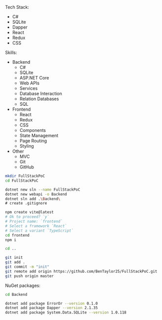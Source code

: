 
Tech Stack:
- C#
- SQLite
- Dapper
- React
- Redux
- CSS

Skills:
- Backend
    - C#
    - SQLite
    - ASP.NET Core
    - Web APIs
    - Services
    - Database Interaction
    - Relation Databases
    - SQL
- Frontend
    - React
    - Redux
    - CSS
    - Components
    - State Management
    - Page Routing
    - Styling
- Other
    - MVC
    - Git
    - GitHub



```bash
mkdir FullStackPoC
cd FullStackPoC

dotnet new sln --name FullStackPoC
dotnet new webapi -o Backend
dotnet sln add .\Backend\
# create .gitignore

npm create vite@latest
# Ok to proceed? `y`
# Project name: `frontend`
# Select a framework `React`
# Select a variant `TypeScript`
cd frontend
npm i

cd ..

git init
git add .
git commit -m "init"
git remote add origin https://github.com/BenTaylor25/FullStackPoC.git
git push origin master
```

NuGet packages:
```bash
cd Backend

dotnet add package ErrorOr --version 0.1.0
dotnet add package Dapper --version 2.1.35
dotnet add package System.Data.SQLite --version 1.0.118
```

